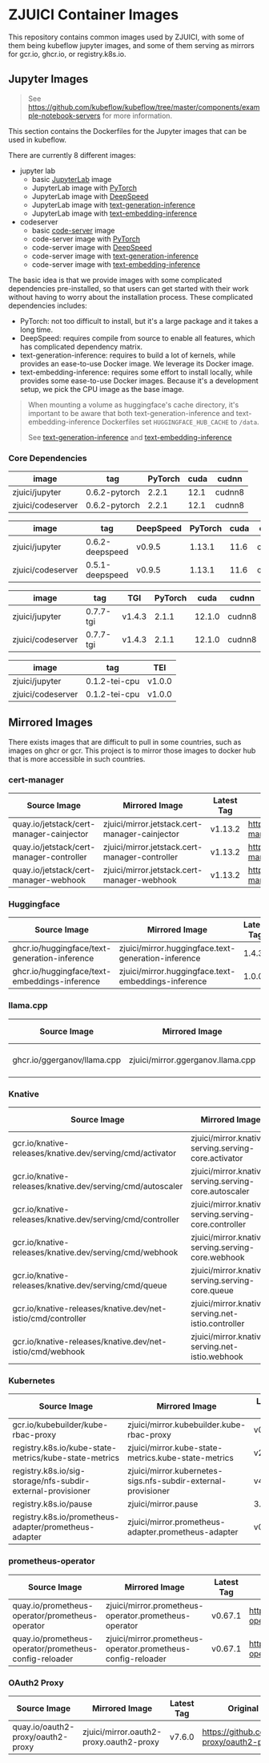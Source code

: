 # ZJUICI Container Images

This repository contains common images used by ZJUICI, with some of them being kubeflow jupyter images, and some of them serving as mirrors for gcr.io, ghcr.io, or registry.k8s.io.

## Jupyter Images

> See <https://github.com/kubeflow/kubeflow/tree/master/components/example-notebook-servers> for more information.

This section contains the Dockerfiles for the Jupyter images that can be used in kubeflow.

There are currently 8 different images:

- jupyter lab
  - basic [JupyterLab](https://github.com/jupyterlab/jupyterlab) image
  - JupyterLab image with [PyTorch](https://github.com/pytorch/pytorch)
  - JupyterLab image with [DeepSpeed](https://github.com/microsoft/DeepSpeed)
  - JupyterLab image with [text-generation-inference](https://github.com/huggingface/text-generation-inference)
  - JupyterLab image with [text-embedding-inference](https://github.com/huggingface/text-embeddings-inference)
- codeserver
  - basic [code-server](https://github.com/coder/code-server) image
  - code-server image with [PyTorch](https://github.com/pytorch/pytorch)
  - code-server image with [DeepSpeed](https://github.com/microsoft/DeepSpeed)
  - code-server image with [text-generation-inference](https://github.com/huggingface/text-generation-inference)
  - code-server image with [text-embedding-inference](https://github.com/huggingface/text-embeddings-inference)

The basic idea is that we provide images with some complicated dependencies pre-installed, so that users can get started with their work without having to worry about the installation process. These complicated dependencies includes:

- PyTorch: not too difficult to install, but it's a large package and it takes a long time.
- DeepSpeed: requires compile from source to enable all features, which has complicated dependency matrix.
- text-generation-inference: requires to build a lot of kernels, while provides an ease-to-use Docker image. We leverage its Docker image.
- text-embedding-inference: requires some effort to install locally, while provides some ease-to-use Docker images. Because it's a development setup, we pick the CPU image as the base image.

> When mounting a volume as huggingface's cache directory, it's important to be aware that both text-generation-inference and text-embedding-inference Dockerfiles set  `HUGGINGFACE_HUB_CACHE` to `/data`.
>
> See [text-generation-inference](https://github.com/huggingface/text-generation-inference/blob/c2d4a3b5c7bb6a8367c00f7c797bf87f4b2fcef9/Dockerfile#L170) and [text-embedding-inference](https://github.com/huggingface/text-embeddings-inference/blob/282812743444c33f9e5f4f3681dbbe2472fd651e/Dockerfile#L72)

### Core Dependencies

image | tag | PyTorch | cuda | cudnn
---|---|---|---|---
zjuici/jupyter | 0.6.2-pytorch | 2.2.1 | 12.1 | cudnn8
zjuici/codeserver | 0.6.2-pytorch | 2.2.1 | 12.1 | cudnn8

image | tag | DeepSpeed | PyTorch | cuda | cudnn
---|---|---|---|---|---
zjuici/jupyter | 0.6.2-deepspeed | v0.9.5 | 1.13.1 | 11.6 | cudnn8
zjuici/codeserver | 0.5.1-deepspeed | v0.9.5 | 1.13.1 | 11.6 | cudnn8

image | tag | TGI | PyTorch | cuda | cudnn
---|---|---|---|---|---
zjuici/jupyter | 0.7.7-tgi | v1.4.3 | 2.1.1 | 12.1.0 | cudnn8
zjuici/codeserver | 0.7.7-tgi | v1.4.3 | 2.1.1 | 12.1.0 | cudnn8

image | tag | TEI
---|---|---
zjuici/jupyter | 0.1.2-tei-cpu | v1.0.0
zjuici/codeserver | 0.1.2-tei-cpu | v1.0.0

## Mirrored Images

There exists images that are difficult to pull in some countries, such as images on ghcr or gcr. This project is to mirror those images to docker hub that is more accessible in such countries.

### cert-manager

Source Image | Mirrored Image | Latest Tag | Original Repo
--- | --- | --- | ---
quay.io/jetstack/cert-manager-cainjector | zjuici/mirror.jetstack.cert-manager-cainjector | v1.13.2 | <https://github.com/cert-manager/cert-manager>
quay.io/jetstack/cert-manager-controller | zjuici/mirror.jetstack.cert-manager-controller | v1.13.2 | <https://github.com/cert-manager/cert-manager>
quay.io/jetstack/cert-manager-webhook | zjuici/mirror.jetstack.cert-manager-webhook | v1.13.2 | <https://github.com/cert-manager/cert-manager>

### Huggingface

Source Image | Mirrored Image | Latest Tag | Original Repo
--- | --- | --- | ---
ghcr.io/huggingface/text-generation-inference | zjuici/mirror.huggingface.text-generation-inference | 1.4.3 | <https://github.com/huggingface/text-generation-inference/>
ghcr.io/huggingface/text-embeddings-inference | zjuici/mirror.huggingface.text-embeddings-inference | 1.0.0 | <https://github.com/huggingface/text-embeddings-inference/>

### llama.cpp

Source Image | Mirrored Image | Latest Tag | Original Repo
--- | --- | --- | ---
ghcr.io/ggerganov/llama.cpp | zjuici/mirror.ggerganov.llama.cpp | server--b1-3814a07 | <https://github.com/ggerganov/llama.cpp/>

### Knative

Source Image | Mirrored Image | Latest Tag | Original Repo
--- | --- | --- | ---
gcr.io/knative-releases/knative.dev/serving/cmd/activator | zjuici/mirror.knative-serving.serving-core.activator | v1.11.0 | <https://github.com/knative/serving/>
gcr.io/knative-releases/knative.dev/serving/cmd/autoscaler | zjuici/mirror.knative-serving.serving-core.autoscaler | v1.11.0 | <https://github.com/knative/serving/>
gcr.io/knative-releases/knative.dev/serving/cmd/controller | zjuici/mirror.knative-serving.serving-core.controller | v1.11.0 | <https://github.com/knative/serving/>
gcr.io/knative-releases/knative.dev/serving/cmd/webhook | zjuici/mirror.knative-serving.serving-core.webhook | v1.11.0 | <https://github.com/knative/serving/>
gcr.io/knative-releases/knative.dev/serving/cmd/queue | zjuici/mirror.knative-serving.serving-core.queue | v1.11.0 | <https://github.com/knative/serving/>
gcr.io/knative-releases/knative.dev/net-istio/cmd/controller | zjuici/mirror.knative-serving.net-istio.controller | v1.11.0 | <https://github.com/knative-extensions/net-istio/>
gcr.io/knative-releases/knative.dev/net-istio/cmd/webhook | zjuici/mirror.knative-serving.net-istio.webhook | v1.11.0 | <https://github.com/knative-extensions/net-istio/>

### Kubernetes

Source Image | Mirrored Image | Latest Tag | Original Repo
--- | --- | --- | ---
gcr.io/kubebuilder/kube-rbac-proxy | zjuici/mirror.kubebuilder.kube-rbac-proxy | v0.14.2 | <https://github.com/brancz/kube-rbac-proxy>
registry.k8s.io/kube-state-metrics/kube-state-metrics | zjuici/mirror.kube-state-metrics.kube-state-metrics | v2.9.2 | <https://github.com/kubernetes/kube-state-metrics>
registry.k8s.io/sig-storage/nfs-subdir-external-provisioner | zjuici/mirror.kubernetes-sigs.nfs-subdir-external-provisioner | v4.0.2 | <https://github.com/kubernetes-sigs/nfs-subdir-external-provisioner>
registry.k8s.io/pause | zjuici/mirror.pause | 3.8 | <https://github.com/kubernetes/kubernetes/tree/master/build/pause>
registry.k8s.io/prometheus-adapter/prometheus-adapter | zjuici/mirror.prometheus-adapter.prometheus-adapter | v0.11.1 | <https://github.com/kubernetes-sigs/prometheus-adapter>

### prometheus-operator

Source Image | Mirrored Image | Latest Tag | Original Repo
--- | --- | --- | ---
quay.io/prometheus-operator/prometheus-operator | zjuici/mirror.prometheus-operator.prometheus-operator | v0.67.1 | <https://github.com/prometheus-operator/prometheus-operator>
quay.io/prometheus-operator/prometheus-config-reloader | zjuici/mirror.prometheus-operator.prometheus-config-reloader | v0.67.1 | <https://github.com/prometheus-operator/prometheus-operator>

### OAuth2 Proxy

Source Image | Mirrored Image | Latest Tag | Original Repo
--- | --- | --- | ---
quay.io/oauth2-proxy/oauth2-proxy | zjuici/mirror.oauth2-proxy.oauth2-proxy | v7.6.0 | <https://github.com/oauth2-proxy/oauth2-proxy>
